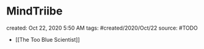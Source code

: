 # MindTriibe

created: Oct 22, 2020 5:50 AM
tags: #created/2020/Oct/22
source: #TODO

- [[The Too Blue Scientist]]